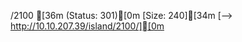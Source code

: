 /2100                [36m (Status: 301)[0m [Size: 240][34m [--> http://10.10.207.39/island/2100/][0m
